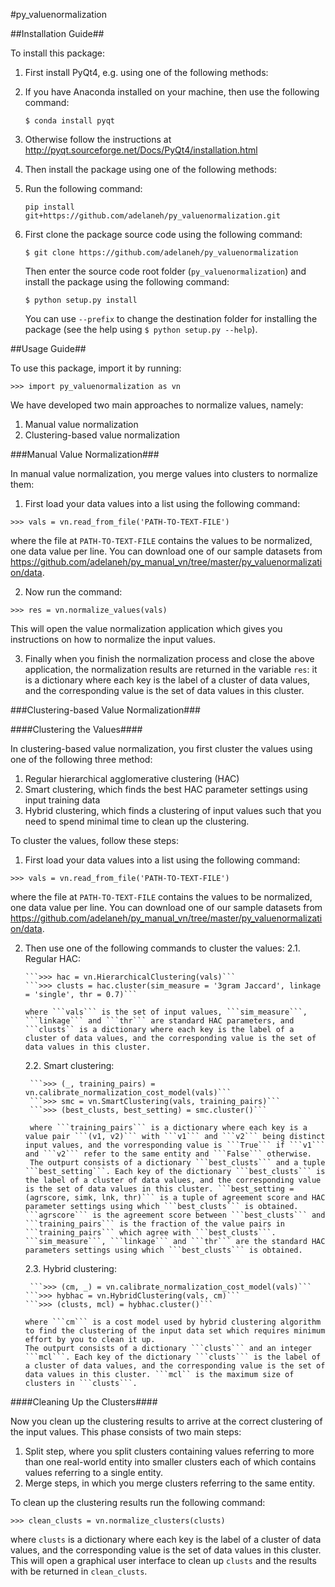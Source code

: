 #py_valuenormalization

##Installation Guide##

To install this package:

1. First install PyQt4, e.g. using one of the following methods:
  1. If you have Anaconda installed on your machine, then use the following command:

     ```$ conda install pyqt```

  2. Otherwise follow the instructions at http://pyqt.sourceforge.net/Docs/PyQt4/installation.html

2. Then install the package using one of the following methods:
  1. Run the following command:

     ```pip install git+https://github.com/adelaneh/py_valuenormalization.git```
	 
  2. First clone the package source code using the following command:

     ```$ git clone https://github.com/adelaneh/py_valuenormalization```

     Then enter the source code root folder (```py_valuenormalization```) and install the package using the following command:

     ```$ python setup.py install```

     You can use ```--prefix``` to change the destination folder for installing the package (see the help using ```$ python setup.py --help```).

##Usage Guide##

To use this package, import it by running:

  ```>>> import py_valuenormalization as vn```

We have developed two main approaches to normalize values, namely:
1. Manual value normalization
2. Clustering-based value normalization

###Manual Value Normalization###

In manual value normalization, you merge values into clusters to normalize them:

1. First load your data values into a list using the following command:

  ```>>> vals = vn.read_from_file('PATH-TO-TEXT-FILE')```
  
  where the file at ```PATH-TO-TEXT-FILE``` contains the values to be normalized, one data value per line. You can download one of our sample datasets from https://github.com/adelaneh/py_manual_vn/tree/master/py_valuenormalization/data.

2. Now run the command:

  ```>>> res = vn.normalize_values(vals)```
  
  This will open the value normalization application which gives you instructions on how to normalize the input values.

3. Finally when you finish the normalization process and close the above application, the normalization results are returned in the variable ```res```: it is a dictionary where each key is the label of a cluster of data values, and the corresponding value is the set of data values in this cluster.

###Clustering-based Value Normalization###

####Clustering the Values####

In clustering-based value normalization, you first cluster the values using one of the following three method:
1. Regular hierarchical agglomerative clustering (HAC)
2. Smart clustering, which finds the best HAC parameter settings using input training data
3. Hybrid clustering, which finds a clustering of input values such that you need to spend minimal time to clean up the clustering.

To cluster the values, follow these steps:
1. First load your data values into a list using the following command:

  ```>>> vals = vn.read_from_file('PATH-TO-TEXT-FILE')```
  
  where the file at ```PATH-TO-TEXT-FILE``` contains the values to be normalized, one data value per line. You can download one of our sample datasets from https://github.com/adelaneh/py_manual_vn/tree/master/py_valuenormalization/data.

2. Then use one of the following commands to cluster the values:
    2.1. Regular HAC: 

	   ```>>> hac = vn.HierarchicalClustering(vals)```
	   ```>>> clusts = hac.cluster(sim_measure = '3gram Jaccard', linkage = 'single', thr = 0.7)```

	   where ```vals``` is the set of input values, ```sim_measure```, ```linkage``` and ```thr``` are standard HAC parameters, and ```clusts`` is a dictionary where each key is the label of a cluster of data values, and the corresponding value is the set of data values in this cluster.

	 2.2. Smart clustering:

		```>>> (_, training_pairs) = vn.calibrate_normalization_cost_model(vals)```
	    ```>>> smc = vn.SmartClustering(vals, training_pairs)```
		```>>> (best_clusts, best_setting) = smc.cluster()```

		where ```training_pairs``` is a dictionary where each key is a value pair ```(v1, v2)``` with ```v1``` and ```v2``` being distinct input values, and the vorresponding value is ```True``` if ```v1``` and ```v2``` refer to the same entity and ```False``` otherwise.
		The outpurt consists of a dictionary ```best_clusts``` and a tuple ```best_setting```. Each key of the dictionary ```best_clusts``` is the label of a cluster of data values, and the corresponding value is the set of data values in this cluster. ```best_setting = (agrscore, simk, lnk, thr)``` is a tuple of agreement score and HAC parameter settings using which ```best_clusts``` is obtained. ```agrscore``` is the agreement score between ```best_clusts``` and ```training_pairs``` is the fraction of the value pairs in ```training_pairs``` which agree with ```best_clusts```. ```sim_measure```, ```linkage``` and ```thr``` are the standard HAC parameters settings using which ```best_clusts``` is obtained.

	2.3. Hybrid clustering:

		```>>> (cm, _) = vn.calibrate_normalization_cost_model(vals)```
       ```>>> hybhac = vn.HybridClustering(vals, cm)```
	   ```>>> (clusts, mcl) = hybhac.cluster()```

	   where ```cm``` is a cost model used by hybrid clustering algorithm to find the clustering of the input data set which requires minimum effort by you to clean it up.
	   The outpurt consists of a dictionary ```clusts``` and an integer ```mcl```. Each key of the dictionary ```clusts``` is the label of a cluster of data values, and the corresponding value is the set of data values in this cluster. ```mcl`` is the maximum size of clusters in ```clusts```. 

####Cleaning Up the Clusters####

Now you clean up the clustering results to arrive at the correct clustering of the input values. This phase consists of two main steps:
1. Split step, where you split clusters containing values referring to more than one real-world entity into smaller clusters each of which contains values referring to a single entity. 
2. Merge steps, in which you merge clusters referring to the same entity.

To clean up the clustering results run the following command:

   ```>>> clean_clusts = vn.normalize_clusters(clusts)```

   where ```clusts``` is a dictionary where each key is the label of a cluster of data values, and the corresponding value is the set of data values in this cluster. This will open a graphical user interface to clean up ```clusts``` and the results with be returned in ```clean_clusts```.

